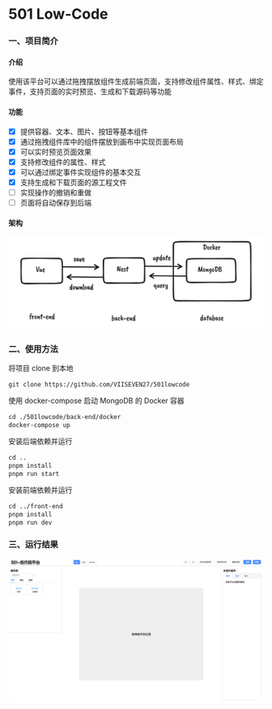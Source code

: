 # 501 Low-Code

### 一、项目简介
#### 介绍
使用该平台可以通过拖拽摆放组件生成前端页面，支持修改组件属性、样式、绑定事件，支持页面的实时预览、生成和下载源码等功能
#### 功能
- [x] 提供容器、文本、图片、按钮等基本组件
- [x] 通过拖拽组件库中的组件摆放到画布中实现页面布局
- [x] 可以实时预览页面效果
- [x] 支持修改组件的属性、样式
- [x] 可以通过绑定事件实现组件的基本交互
- [x] 支持生成和下载页面的源工程文件
- [ ] 实现操作的撤销和重做
- [ ] 页面将自动保存到后端
#### 架构
![架构设计](https://github.com/VIISEVEN27/501lowcode/blob/master/images/架构设计.png)

### 二、使用方法
将项目 clone 到本地
```
git clone https://github.com/VIISEVEN27/501lowcode
```

使用 docker-compose 启动 MongoDB 的 Docker 容器
```
cd ./501lowcode/back-end/docker
docker-compose up
```

安装后端依赖并运行
```
cd ..
pnpm install
pnpm run start
```

安装前端依赖并运行
```
cd ../front-end
pnpm install
pnpm run dev
```

### 三、运行结果
![前端界面](https://github.com/VIISEVEN27/501lowcode/blob/master/images/前端界面.PNG)